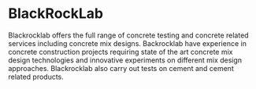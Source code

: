 # BlackRockLab
Blackrocklab offers the full range of concrete testing and concrete related services including concrete mix designs. Backrocklab have experience in concrete construction projects requiring state of the art concrete mix design technologies and innovative experiments on different mix design approaches. Blackrocklab also carry out tests on cement and cement related products.
